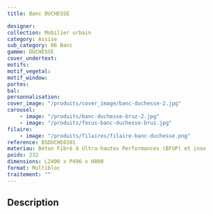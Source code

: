 ```yaml
---
title: Banc DUCHESSE

designer:
collection: Mobilier urbain
category: Assise
sub_category: 06 Banc
gamme: DUCHESSE
cover_undertext:
motifs:
motif_vegetal:
motif_window:
portes:
bal:
personnalisation:
cover_image: "/produits/cover_image/banc-duchesse-2.jpg"
carousel:
    - image: "/produits/banc-duchesse-bruz-2.jpg"
    - image: "/produits/focus-banc-duchesse-bruz.jpg"
filaire:
    - image: "/produits/filaires/filaire-banc-duchesse.png"
reference: BSDUCHE0101
materiau: Béton Fibré à Ultra-hautes Performances (BFUP) et inox
poids: 232
dimensions: L2400 x P496 x H800
format: Multibloc
traitement: ""
---
```


## Description

